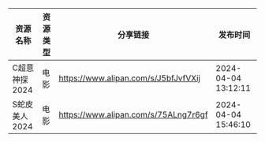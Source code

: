 | 资源名称      | 资源类型 | 分享链接                                 | 发布时间                |
| --------- | ---- | ------------------------------------ | ------------------- |
| C超意神探2024 | 电影   | https://www.alipan.com/s/J5bfJvfVXij | 2024-04-04 13:12:11 |
| S蛇皮美人2024 | 电影   | https://www.alipan.com/s/75ALng7r6gf | 2024-04-04 15:46:10 |
